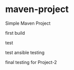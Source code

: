 # maven-project

Simple Maven Project

first build


test

test
ansible testing

final testing for Project-2
